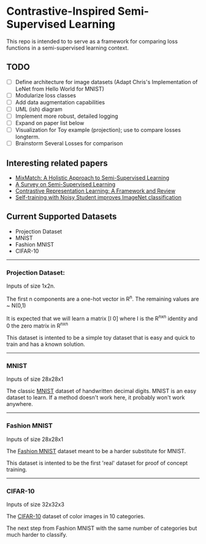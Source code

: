 # Contrastive-Inspired Semi-Supervised Learning

This repo is intended to to serve as a framework for comparing loss functions in a semi-supervised learning context. 

## TODO
 - [ ] Define architecture for image datasets (Adapt Chris's Implementation of LeNet from Hello World for MNIST)
 - [ ] Modularize loss classes
 - [ ] Add data augmentation capabilities
 - [ ] UML (ish) diagram
 - [ ] Implement more robust, detailed logging
 - [ ] Expand on paper list below
 - [ ] Visualization for Toy example (projection); use to compare losses longterm.
 - [ ] Brainstorm Several Losses for comparison

## Interesting related papers
- [MixMatch: A Holistic Approach to Semi-Supervised Learning](https://arxiv.org/abs/1905.02249)
- [A Survey on Semi-Supervised Learning](https://link.springer.com/article/10.1007/s10994-019-05855-6)
- [Contrastive Representation Learning: A Framework and Review](https://arxiv.org/abs/2010.05113)
- [Self-training with Noisy Student improves ImageNet classification](https://arxiv.org/pdf/1911.04252.pdf)


## Current Supported Datasets
  - Projection Dataset
  - MNIST
  - Fashion MNIST
  - CIFAR-10
  
  --------------------------------------------------------------------------------
 ### Projection Dataset:
 Inputs of size 1x2n.
 
 The first n components are a one-hot vector in R<sup>n</sup>. The remaining values are ~ N(0,1)
 
 It is expected that we will learn a matrix [I 0] where I is the R<sup>nxn</sup> identity and 0 the zero matrix in R<sup>nxn</sup>
 
 This dataset is intented to be a simple toy dataset that is easy and quick to train and has a known solution. 
 
  --------------------------------------------------------------------------------
 ### MNIST
 Inputs of size 28x28x1
 
 The classic [MNIST](http://yann.lecun.com/exdb/mnist/) dataset of handwritten decimal digits. MNIST is an easy dataset to learn. If a method doesn't work here, it probably won't work anywhere.

 --------------------------------------------------------------------------------
 ### Fashion MNIST
 Inputs of size 28x28x1
 
 The [Fashion MNIST](https://github.com/zalandoresearch/fashion-mnist) dataset meant to be a harder substitute for MNIST.
 
 This dataset is intented to be the first 'real' dataset for proof of concept training. 


 --------------------------------------------------------------------------------
### CIFAR-10
Inputs of size 32x32x3

The [CIFAR-10](https://www.cs.toronto.edu/~kriz/cifar.html) dataset of color images in 10 categories. 

The next step from Fashion MNIST with the same number of categories but much harder to classify.
